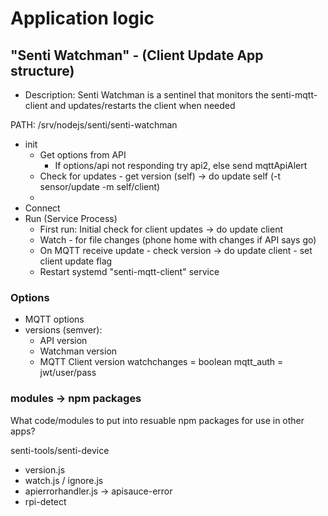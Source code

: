 # Application logic

## "Senti Watchman" - (Client Update App structure)
- Description: Senti Watchman is a sentinel that monitors the senti-mqtt-client and updates/restarts the client when needed

PATH: /srv/nodejs/senti/senti-watchman

- init 
	- Get options from API
		- If options/api not responding try api2, else send mqttApiAlert
	- Check for updates - get version (self) -> do update self (-t sensor/update -m self/client)
	- 
- Connect
- Run (Service Process)
	- First run: Initial check for client updates -> do update client
	- Watch - for file changes (phone home with changes if API says go)
	- On MQTT receive update - check version -> do update client - set client update flag
	- Restart systemd "senti-mqtt-client" service

### Options

- MQTT options
- versions (semver):
	- API version
	- Watchman version
	- MQTT Client version
watchchanges = boolean
mqtt_auth = jwt/user/pass

### modules -> npm packages
What code/modules to put into resuable npm packages for use in other apps?

senti-tools/senti-device
- version.js
- watch.js / ignore.js
- apierrorhandler.js -> apisauce-error
- rpi-detect
